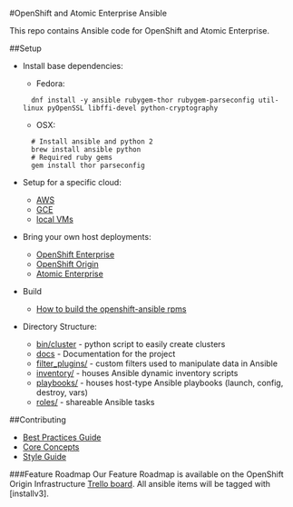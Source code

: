 #OpenShift and Atomic Enterprise Ansible

This repo contains Ansible code for OpenShift and Atomic Enterprise.

##Setup
- Install base dependencies:
  - Fedora:
  ```
    dnf install -y ansible rubygem-thor rubygem-parseconfig util-linux pyOpenSSL libffi-devel python-cryptography
  ```
   - OSX:
  ```
    # Install ansible and python 2
    brew install ansible python
    # Required ruby gems
    gem install thor parseconfig
  ```
- Setup for a specific cloud:
  - [AWS](README_AWS.md)
  - [GCE](README_GCE.md)
  - [local VMs](README_libvirt.md)

- Bring your own host deployments:
  - [OpenShift Enterprise](README_OSE.md)
  - [OpenShift Origin](README_origin.md)
  - [Atomic Enterprise](README_AEP.md)

- Build
  - [How to build the openshift-ansible rpms](BUILD.md)

- Directory Structure:
  - [bin/cluster](bin/cluster) - python script to easily create clusters
  - [docs](docs) - Documentation for the project
  - [filter_plugins/](filter_plugins) - custom filters used to manipulate data in Ansible
  - [inventory/](inventory) - houses Ansible dynamic inventory scripts
  - [playbooks/](playbooks) - houses host-type Ansible playbooks (launch, config, destroy, vars)
  - [roles/](roles) - shareable Ansible tasks

##Contributing
- [Best Practices Guide](docs/best_practices_guide.adoc)
- [Core Concepts](docs/core_concepts_guide.adoc)
- [Style Guide](docs/style_guide.adoc)

###Feature Roadmap
Our Feature Roadmap is available on the OpenShift Origin Infrastructure [Trello board](https://trello.com/b/nbkIrqKa/openshift-origin-infrastructure). All ansible items will be tagged with [installv3].
